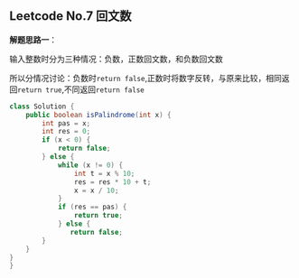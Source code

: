 ## 								Leetcode No.7 回文数

**解题思路一**：

输入整数时分为三种情况：负数，正数回文数，和负数回文数

所以分情况讨论：负数时`return false`,正数时将数字反转，与原来比较，相同返回`return true`,不同返回`return false`

```java
class Solution {
    public boolean isPalindrome(int x) {
        int pas = x;
        int res = 0;
        if (x < 0) {
            return false;
        } else {
            while (x != 0) {
                int t = x % 10;
                res = res * 10 + t;
                x = x / 10;
            }
            if (res == pas) {
                return true;
            } else {
               return false;
        }
    }
}
}
```

